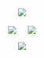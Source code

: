 <!-- Welcome to my GitHub space! -->
<h1 align="center">
    <img src="https://readme-typing-svg.herokuapp.com/?font=Righteous&size=35&center=true&vCenter=true&width=500&height=70&duration=4000&lines=👋+Hello,+Future+Collaborator!;🇮🇳+I'm+Saikat+Bera;" />
</h1>


<div align="center" style="margin-top: 20px;">

![](https://github-readme-streak-stats.herokuapp.com/?user=Saikat-Berar&theme=dark&hide_border=false)&nbsp;&nbsp;&nbsp;&nbsp;&nbsp;
![](https://github-readme-stats.vercel.app/api/top-langs/?username=Saikat-Bera&theme=dark&hide_border=false&include_all_commits=false&count_private=false&layout=compact)

</div>

<div align="center">
    <img src="https://skillicons.dev/icons?i=c,python,go,django,flask,javascript,python,mysql,linux,git,figma,react,django,nodejs,mongo" />
</div>
